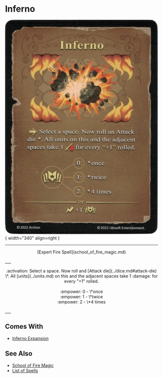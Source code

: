# Inferno

![Inferno](../assets/spells-inferno.webp){ width="340" align=right }

___
<p style="text-align: center;" markdown>[Expert Fire Spell](school_of_fire_magic.md)</p>
___
<p style="text-align: center;" markdown>:activation: Select a space. Now roll and [Attack die](../dice.md#attack-die) \*. All [units](../units.md) on this and the adjacent spaces take 1 :damage: for every "+1" rolled.<br><br>:empower: 0 - \*once<br>:empower: 1 - \*twice<br>:empower: 2 - \*4 times</p>
___


## Comes With

- [Inferno Expansion](../content.md)


## See Also

- [School of Fire Magic](school_of_fire_magic.md)
- [List of Spells](../spells.md)
